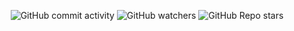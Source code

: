 <div align="center">

![GitHub commit activity](https://img.shields.io/github/commit-activity/w/Mubashir42884/Mubashir42884.github.io)
![GitHub watchers](https://img.shields.io/github/watchers/Mubashir42884/Mubashir42884.github.io)
![GitHub Repo stars](https://img.shields.io/github/stars/Mubashir42884/Mubashir42884.github.io)

</div>

